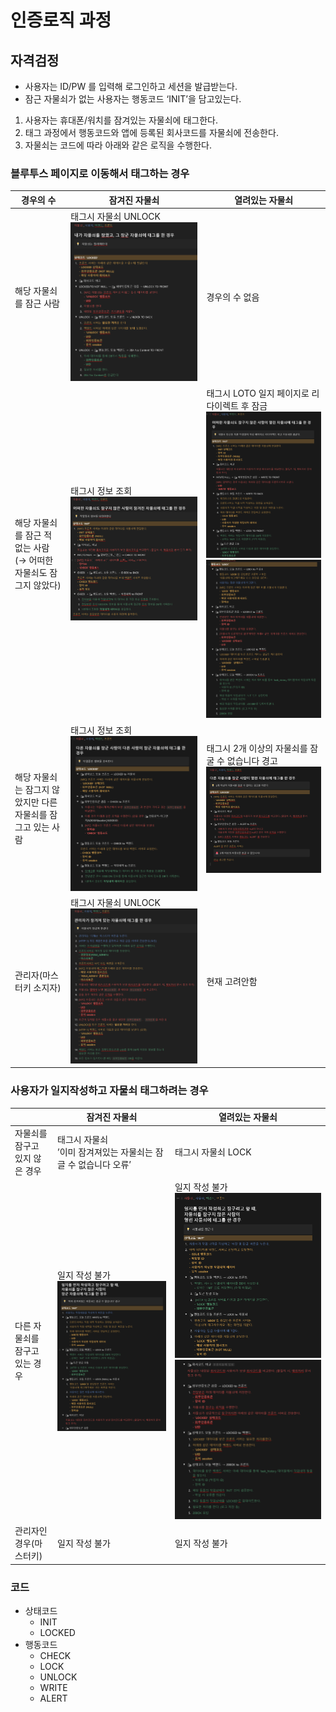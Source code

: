 # 인증로직 과정

## 자격검정

- 사용자는 ID/PW 를 입력해 로그인하고 세션을 발급받는다.
- 잠근 자물쇠가 없는 사용자는 행동코드 ‘INIT’을 담고있는다.

1. 사용자는 휴대폰/워치를 잠겨있는 자물쇠에 태그한다.
2. 태그 과정에서 행동코드와 앱에 등록된 회사코드를 자물쇠에 전송한다.
3. 자물쇠는 코드에 따라 아래와 같은 로직을 수행한다.

### 블루투스 페이지로 이동해서 태그하는 경우

| 경우의 수 | 잠겨진 자물쇠                                                                                            | 열려있는 자물쇠                                                                                                               |
| --- |----------------------------------------------------------------------------------------------------|------------------------------------------------------------------------------------------------------------------------|
| 해당 자물쇠를 잠근 사람 | 태그시 자물쇠 UNLOCK <br/> ![R1C1.PNG](images%2FCORE%2FR1C1.PNG)                                         | 경우의 수 없음                                                                                                               |
| 해당 자물쇠를 잠근 적 없는 사람 (→ 어떠한 자물쇠도 잠그지 않았다) | 태그시 정보 조회 <br/> ![R2C1.PNG](images%2FCORE%2FR2C1.PNG)                                              | 태그시 LOTO 일지 페이지로 리다이렉트 후 잠금 <br/> ![R2C2-1.PNG](images%2FCORE%2FR2C2-1.PNG)<br/> ![R2C2-2.PNG](images%2FCORE%2FR2C2-2.PNG) |
| 해당 자물쇠는 잠그지 않았지만 다른 자물쇠를 잠그고 있는 사람 | 태그시 정보 조회 <br/>![R3C1.PNG](images%2FCORE%2FR3C1.PNG)  | 태그시 2개 이상의 자물쇠를 잠굴 수 없습니다 경고 <br/>  ![R3C2.PNG](images%2FCORE%2FR3C2.PNG)  |
| 관리자(마스터키 소지자) | 태그시 자물쇠 UNLOCK <br/> ![R4C1.PNG](images%2FCORE%2FR4C1.PNG)| 현재 고려안함                                                                                                                |


### 사용자가 일지작성하고 자물쇠 태그하려는 경우

|     | 잠겨진 자물쇠                                        | 열려있는 자물쇠                                                              |
|-----------------------------------------|------------------------------------------------|-----------------------------------------------------------------------|
| 자물쇠를 잠구고 있지 않은 경우 | 태그시 자물쇠 <br> ’이미 잠겨져있는 자물쇠는 잠글 수 없습니다 오류’ <br> | 태그시 자물쇠 LOCK                                                          |
| 다른 자물쇠를 잠구고 있는 경우 | 일지 작성 불가  <br/>  ![TWOR1C1.PNG](images%2FCORE%2FTWOR1C1.PNG) | 일지 작성 불가 <br/> ![TWOR1C2-1.PNG](images%2FCORE%2FTWOR1C2-1.PNG) <br/> ![TWOR1C2-2.PNG](images%2FCORE%2FTWOR1C2-2.PNG) |
| 관리자인 경우(마스터키) | 일지 작성 불가                                       | 일지 작성 불가                                                              |


### **코드**

- 상태코드
    - INIT
    - LOCKED
- 행동코드
    - CHECK
    - LOCK
    - UNLOCK
    - WRITE
    - ALERT

